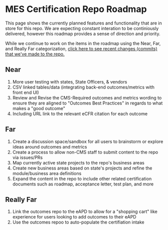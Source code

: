# MES Certification Repo Roadmap

This page shows the currently planned features and functionality that are in store for this repo. We are expecting constant interation to be continiously delivered, however this roadmap provides a sense of direction and priority.

While we continue to work on the items in the roadmap using the Near, Far, and Really Far categorization, [click here to see recent changes (commits) that we've made to the repo.](https://github.com/CMSgov/CMCS-DSG-DSS-Certification/commits/main)

## Near

1. More user testing with states, State Officers, & vendors
2. CSV linked tables/data (integrating back-end outcomes/metrics with front end UI)
3. Review and Revise the CMS-Required outcomes and metrics wording to ensure they are aligned to "Outcomes Best Practices" in regards to what makes a "good outcome"
4. Including URL link to the relevant eCFR citation for each outcome

## Far

1. Create a discussion space/sandbox for all users to brainstorm or explore ideas around outcomes and metrics
2. Create a process to allow non-CMS staff to submit content to the repo via issues/PRs
3. Map currently active state projects to the repo's business areas
4. Create new business areas based on state's projects and refine the module/business area definitions
5. Expand the content in the repo to include other related certification documents such as roadmap, acceptance letter, test plan, and more

## Really Far

1. Link the outcomes repo to the eAPD to allow for a "shopping cart" like experience for users looking to add outcomes to their eAPD
2. Use the outcomes repoo to auto-populate the certifiation intake
